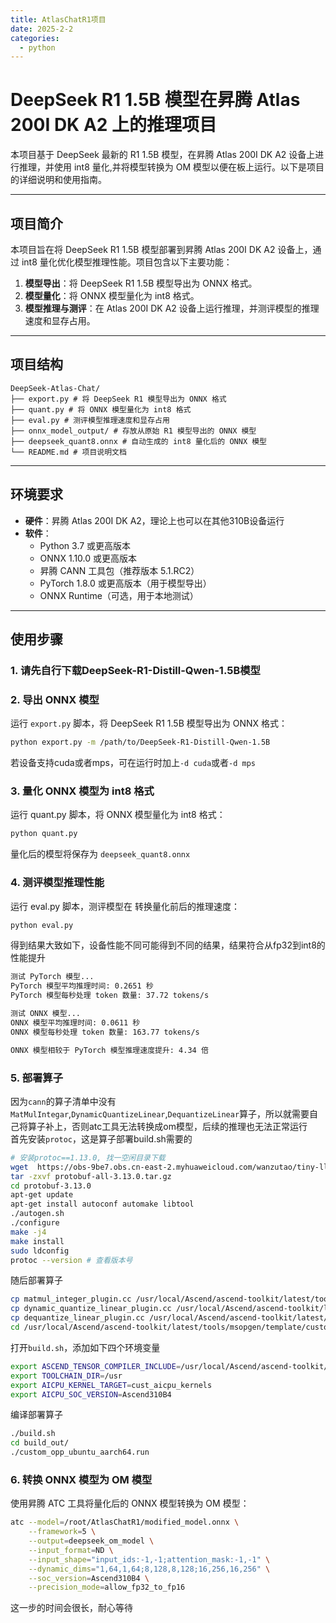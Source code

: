 ```yaml
---
title: AtlasChatR1项目
date: 2025-2-2
categories:
  - python
---
```

# DeepSeek R1 1.5B 模型在昇腾 Atlas 200I DK A2 上的推理项目

本项目基于 DeepSeek 最新的 R1 1.5B 模型，在昇腾 Atlas 200I DK A2 设备上进行推理，并使用 int8 量化,并将模型转换为 OM 模型以便在板上运行。以下是项目的详细说明和使用指南。

---

## 项目简介

本项目旨在将 DeepSeek R1 1.5B 模型部署到昇腾 Atlas 200I DK A2 设备上，通过 int8 量化优化模型推理性能。项目包含以下主要功能：

1. **模型导出**：将 DeepSeek R1 1.5B 模型导出为 ONNX 格式。
2. **模型量化**：将 ONNX 模型量化为 int8 格式。
3. **模型推理与测评**：在 Atlas 200I DK A2 设备上运行推理，并测评模型的推理速度和显存占用。

---

## 项目结构
```
DeepSeek-Atlas-Chat/
├── export.py # 将 DeepSeek R1 模型导出为 ONNX 格式
├── quant.py # 将 ONNX 模型量化为 int8 格式
├── eval.py # 测评模型推理速度和显存占用
├── onnx_model_output/ # 存放从原始 R1 模型导出的 ONNX 模型
├── deepseek_quant8.onnx # 自动生成的 int8 量化后的 ONNX 模型
└── README.md # 项目说明文档
```
---

## 环境要求

- **硬件**：昇腾 Atlas 200I DK A2，理论上也可以在其他310B设备运行
- **软件**：
  - Python 3.7 或更高版本
  - ONNX 1.10.0 或更高版本
  - 昇腾 CANN 工具包（推荐版本 5.1.RC2）
  - PyTorch 1.8.0 或更高版本（用于模型导出）
  - ONNX Runtime（可选，用于本地测试）

---

## 使用步骤
### 1. 请先自行下载DeepSeek-R1-Distill-Qwen-1.5B模型

### 2. 导出 ONNX 模型

运行 `export.py` 脚本，将 DeepSeek R1 1.5B 模型导出为 ONNX 格式：

```bash
python export.py -m /path/to/DeepSeek-R1-Distill-Qwen-1.5B
```
若设备支持cuda或者mps，可在运行时加上`-d cuda`或者`-d mps`
### 3. 量化 ONNX 模型为 int8 格式

运行 quant.py 脚本，将 ONNX 模型量化为 int8 格式：

```bash
python quant.py
```
量化后的模型将保存为 `deepseek_quant8.onnx`

### 4. 测评模型推理性能
运行 eval.py 脚本，测评模型在 转换量化前后的推理速度：
```bash
python eval.py
```
得到结果大致如下，设备性能不同可能得到不同的结果，结果符合从fp32到int8的性能提升
```bash
测试 PyTorch 模型...
PyTorch 模型平均推理时间: 0.2651 秒
PyTorch 模型每秒处理 token 数量: 37.72 tokens/s

测试 ONNX 模型...
ONNX 模型平均推理时间: 0.0611 秒
ONNX 模型每秒处理 token 数量: 163.77 tokens/s

ONNX 模型相较于 PyTorch 模型推理速度提升: 4.34 倍
```
### 5. 部署算子
因为`cann`的算子清单中没有`MatMulIntegar`,`DynamicQuantizeLinear`,`DequantizeLinear`算子，所以就需要自己将算子补上，否则atc工具无法转换成om模型，后续的推理也无法正常运行   
首先安装`protoc`，这是算子部署build.sh需要的
```bash
# 安装protoc==1.13.0, 找一空闲目录下载
wget  https://obs-9be7.obs.cn-east-2.myhuaweicloud.com/wanzutao/tiny-llama/protobuf-all-3.13.0.tar.gz
tar -zxvf protobuf-all-3.13.0.tar.gz
cd protobuf-3.13.0
apt-get update
apt-get install autoconf automake libtool
./autogen.sh
./configure
make -j4
make install
sudo ldconfig
protoc --version # 查看版本号
```


随后部署算子
```bash
cp matmul_integer_plugin.cc /usr/local/Ascend/ascend-toolkit/latest/tools/msopgen/template/custom_operator_sample/DSL/Onnx/framework/onnx_plugin/
cp dynamic_quantize_linear_plugin.cc /usr/local/Ascend/ascend-toolkit/latest/tools/msopgen/template/custom_operator_sample/DSL/Onnx/framework/onnx_plugin/
cp dequantize_linear_plugin.cc /usr/local/Ascend/ascend-toolkit/latest/tools/msopgen/template/custom_operator_sample/DSL/Onnx/framework/onnx_plugin/
cd /usr/local/Ascend/ascend-toolkit/latest/tools/msopgen/template/custom_operator_sample/DSL/Onnx 
```
打开`build.sh`，添加如下四个环境变量
```bash
export ASCEND_TENSOR_COMPILER_INCLUDE=/usr/local/Ascend/ascend-toolkit/latest/include
export TOOLCHAIN_DIR=/usr
export AICPU_KERNEL_TARGET=cust_aicpu_kernels
export AICPU_SOC_VERSION=Ascend310B4
```
编译部署算子
```bash
./build.sh 
cd build_out/
./custom_opp_ubuntu_aarch64.run
```
### 6. 转换 ONNX 模型为 OM 模型
使用昇腾 ATC 工具将量化后的 ONNX 模型转换为 OM 模型：  
```bash
atc --model=/root/AtlasChatR1/modified_model.onnx \
    --framework=5 \
    --output=deepseek_om_model \
    --input_format=ND \
    --input_shape="input_ids:-1,-1;attention_mask:-1,-1" \
    --dynamic_dims="1,64,1,64;8,128,8,128;16,256,16,256" \
    --soc_version=Ascend310B4 \
    --precision_mode=allow_fp32_to_fp16
```
这一步的时间会很长，耐心等待
